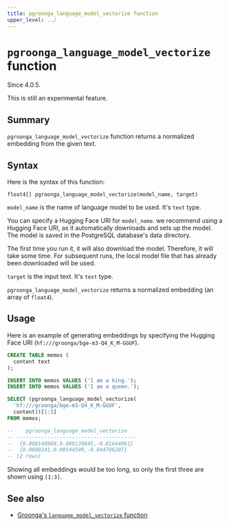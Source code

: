 ```yaml
---
title: pgroonga_language_model_vectorize function
upper_level: ../
---
```


# `pgroonga_language_model_vectorize` function

Since 4.0.5.

This is still an experimental feature.

## Summary

`pgroonga_language_model_vectorize` function returns a normalized embedding from the given text.

## Syntax

Here is the syntax of this function:

```text
float4[] pgroonga_language_model_vectorize(model_name, target)
```

`model_name` is the name of language model to be used. It's `text` type.

You can specify a Hugging Face URI for `model_name`.
we recommend using a Hugging Face URI, as it automatically downloads and sets up the model.
The model is saved in the PostgreSQL database's data directory.

The first time you run it, it will also download the model. Therefore, it will take some time.
For subsequent runs, the local model file that has already been downloaded will be used.

`target` is the input text. It's `text` type.

`pgroonga_language_model_vectorize` returns a normalized embedding (an array of `float4`).

## Usage

Here is an example of generating embeddings by specifying the Hugging Face URI (`hf:///groonga/bge-m3-Q4_K_M-GGUF`).

```sql
CREATE TABLE memos (
  content text
);

INSERT INTO memos VALUES ('I am a king.');
INSERT INTO memos VALUES ('I am a queen.');

SELECT (pgroonga_language_model_vectorize(
  'hf:///groonga/bge-m3-Q4_K_M-GGUF',
  content))[1:3]
FROM memos;

--    pgroonga_language_model_vectorize   
-- ---------------------------------------
--  {0.008148969,0.009139845,-0.01644061}
--  {0.0088241,0.00544599,-0.044706207}
-- (2 rows)
```

Showing all embeddings would be too long, so only the first three are shown using `[1:3]`.

## See also

* [Groonga's `language_model_vectorize` function][groonga-language-model-vectorize]

[groonga-language-model-vectorize]:https://groonga.org/docs/reference/functions/language_model_vectorize.html
